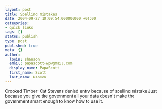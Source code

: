 ```yaml
---
layout: post
title: Spelling mistakes
date: 2004-09-27 10:09:54.000000000 +02:00
categories:
- quick links
tags: []
status: publish
type: post
published: true
meta: {}
author:
  login: shanson
  email: papascott-wp@gmail.com
  display_name: PapaScott
  first_name: Scott
  last_name: Hanson
---
```

<p><a href="http://www.crookedtimber.org/archives/002576.html" title="Crooked Timber: Spelling mistakes">Crooked Timber: Cat Stevens denied entry because of spelling mistake</a> Just because you give the government all your data doesn't make the government smart enough to know how to use it.</p>
